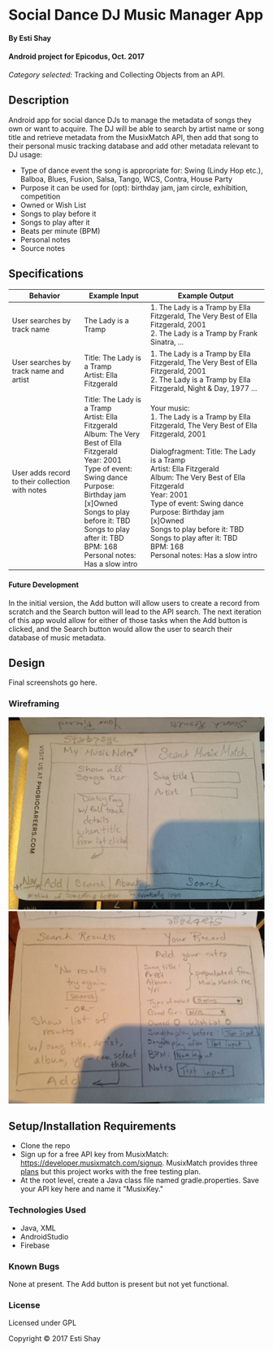 # Social Dance DJ Music Manager App

#### By Esti Shay
#### Android project for Epicodus, Oct. 2017
*Category selected:* Tracking and Collecting Objects from an API.

## Description

Android app for social dance DJs to manage the metadata of songs they own or want to acquire. The DJ will be able to search by artist name or song title and retrieve metadata from the MusixMatch API, then add that song to their personal music tracking database and add other metadata relevant to DJ usage:
* Type of dance event the song is appropriate for: Swing (Lindy Hop etc.), Balboa, Blues, Fusion, Salsa, Tango, WCS, Contra, House Party
* Purpose it can be used for (opt): birthday jam, jam circle, exhibition, competition
* Owned or Wish List
* Songs to play before it
* Songs to play after it
* Beats per minute (BPM)
* Personal notes
* Source notes

## Specifications
| Behavior      | Example Input      | Example Output       |
| ------------- | ------------- | ------------- |
| User searches by track name | The Lady is a Tramp | 1. The Lady is a Tramp by Ella Fitzgerald, The Very Best of Ella Fitzgerald, 2001<br>2. The Lady is a Tramp by Frank Sinatra, ... |
| User searches by track name and artist | Title: The Lady is a Tramp <br>Artist: Ella Fitzgerald | 1. The Lady is a Tramp by Ella Fitzgerald, The Very Best of Ella Fitzgerald, 2001<br>2. The Lady is a Tramp by Ella Fitzgerald, Night & Day, 1977 ... |
| User adds record to their collection with notes | Title: The Lady is a Tramp<br>Artist: Ella Fitzgerald<br>Album: The Very Best of Ella Fitzgerald<br>Year: 2001<br>Type of event: Swing dance<br>Purpose: Birthday jam<br>[x]Owned<br>Songs to play before it: TBD<br>Songs to play after it: TBD<br>BPM: 168<br>Personal notes: Has a slow intro | Your music: <br>1. The Lady is a Tramp by Ella Fitzgerald, The Very Best of Ella Fitzgerald, 2001<br><br> Dialogfragment: Title: The Lady is a Tramp<br>Artist: Ella Fitzgerald<br>Album: The Very Best of Ella Fitzgerald<br>Year: 2001<br>Type of event: Swing dance<br>Purpose: Birthday jam<br>[x]Owned<br>Songs to play before it: TBD<br>Songs to play after it: TBD<br>BPM: 168<br>Personal notes: Has a slow intro |

#### Future Development
In the initial version, the Add button will allow users to create a record from scratch and the Search button will lead to the API search. The next iteration of this app would allow for either of those tasks when the Add button is clicked, and the Search button would allow the user to search their database of music metadata.

## Design
Final screenshots go here.

### Wireframing
![Wireframing: start and search pages](app/src/main/res/drawable/wireframing2.jpg "Diagram of Start and Search pages")
![Wireframing: search results and your notes pages](app/src/main/res/drawable/wireframing1.jpg "Diagram of search results and form to add personal notes")

## Setup/Installation Requirements
* Clone the repo
* Sign up for a free API key from MusixMatch: https://developer.musixmatch.com/signup. MusixMatch provides three [plans](https://developer.musixmatch.com/plans "plans") but this project works with the free testing plan.
* At the root level, create a Java class file named gradle.properties. Save your API key here and name it "MusixKey."

### Technologies Used
* Java, XML
* AndroidStudio
* Firebase

### Known Bugs
None at present.
The Add button is present but not yet functional.

### License

Licensed under GPL

Copyright &copy; 2017 Esti Shay
